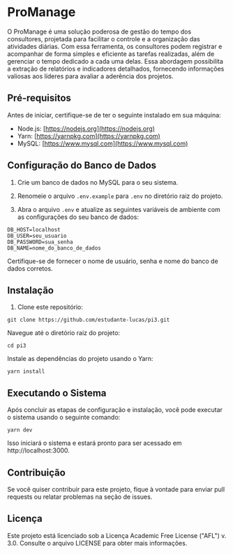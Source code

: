 # ProManage
O ProManage é uma solução poderosa de gestão do tempo dos consultores, projetada para facilitar o controle e a organização das atividades diárias. Com essa ferramenta, os consultores podem registrar e acompanhar de forma simples e eficiente as tarefas realizadas, além de gerenciar o tempo dedicado a cada uma delas. Essa abordagem possibilita a extração de relatórios e indicadores detalhados, fornecendo informações valiosas aos líderes para avaliar a aderência dos projetos.

## Pré-requisitos
Antes de iniciar, certifique-se de ter o seguinte instalado em sua máquina:

-   Node.js: [https://nodejs.org](https://nodejs.org)
-   Yarn: [https://yarnpkg.com](https://yarnpkg.com)
-   MySQL: [https://www.mysql.com](https://www.mysql.com)

## Configuração do Banco de Dados
1. Crie um banco de dados no MySQL para o seu sistema.

2. Renomeie o arquivo `.env.example` para `.env` no diretório raiz do projeto.

3. Abra o arquivo `.env` e atualize as seguintes variáveis de ambiente com as configurações do seu banco de dados:

```
DB_HOST=localhost
DB_USER=seu_usuario
DB_PASSWORD=sua_senha
DB_NAME=nome_do_banco_de_dados
```

Certifique-se de fornecer o nome de usuário, senha e nome do banco de dados corretos.

## Instalação
1. Clone este repositório:

```shell
git clone https://github.com/estudante-lucas/pi3.git
```

Navegue até o diretório raiz do projeto:

```shell
cd pi3
```

Instale as dependências do projeto usando o Yarn:

```shell
yarn install
```

## Executando o Sistema
Após concluir as etapas de configuração e instalação, você pode executar o sistema usando o seguinte comando:

```shell
yarn dev
```
Isso iniciará o sistema e estará pronto para ser acessado em http://localhost:3000.

## Contribuição
Se você quiser contribuir para este projeto, fique à vontade para enviar pull requests ou relatar problemas na seção de issues.

## Licença
Este projeto está licenciado sob a Licença Academic Free License ("AFL") v. 3.0. Consulte o arquivo LICENSE para obter mais informações.